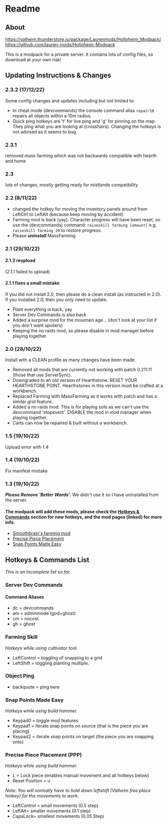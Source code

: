 # Readme

## About

<https://valheim.thunderstore.io/package/Laurenmods/Holloheim_Modpack/>  
<https://github.com/lauren-mods/Holloheim-Modpack>

This is a modpack for a private server. It contains lots of config files, so download at your own risk!

## Updating Instructions & Changes

### 2.3.2 (17/12/22)

Some config changes and updates including but not limited to:  

- In cheat mode (devcommands) the console command alias `repair10` repairs all objects within a 10m radius.
- Quick ping hotkeys are 't' for live ping and 'g' for pinning on the map. They ping what you are looking at (crosshairs). Changing the hotkeys is not advised as it seems to bug.

### 2.3.1

removed mass farming which was not backwards compatible with hearth and home

### 2.3

lots of changes, mostly getting ready for mistlands compatibility

### 2.2 (8/11/22)

- changed the hotkey for moving the inventory panels around from LeftCtrl to LeftAlt (because keep moving by accident)
- Farming mod is back (yay). Character progress will have been reset, so use the (devcommands) command: `raiseskill farming [amount]` e.g. `raiseskill farming 20` to restore progress.
- Please ***uninstall*** MassFarming

### 2.1 (29/10/22)

#### 2.1.2 reupload

(2.1.1 failed to upload)

#### 2.1.1 fixes a small mistake

If you did not install 2.0, then please do a clean install (as instructed in 2.0). If you installed 2.0, then you only need to update.

- Plant everything is back, yay
- Server Dev Commands is also back
- Added a surprise mod for the mountain age... (don't look at your list if you don't want spoilers)
- Keeping the no raids mod, so please disable in mod manager before playing together

### 2.0 (28/10/22)

Install with a CLEAN profile as many changes have been made.  

- Removed all mods that are currently not working with patch 0.211.11 (those that use ServerSync).
- Downgraded to an old version of Hearthstone. RESET YOUR HEARTHSTONE POINT. Hearthstones in this version must be crafted at a workbench.
- Replaced Farming with MassFarming as it works with patch and has a similar grid feature.
- Added a no raids mod. This is for playing solo as we can't use the devcommand 'stopevent'. DISABLE the mod in mod manager when playing together.
- Carts can now be repaired & built without a workbench.

### 1.5 (19/10/22)

Upload error with 1.4

### 1.4 (19/10/22)

Fix manifest mistake

### 1.3 (19/10/22)

***Please Remove 'Better Wards'.*** We didn't use it so I have uninstalled from the server.

#### The modpack will add these mods, please check the [Hotkeys & Commands](#hotkeys--commands-list) section for new hotkeys, and the mod pages (linked) for more info.

- [Smoothbrain's farming mod](https://valheim.thunderstore.io/package/Smoothbrain/Farming/)
- [Precise Piece Placement](https://valheim.thunderstore.io/package/AcidWerks/PrecisePlacement/)
- [Snap Points Made Easy](https://valheim.thunderstore.io/package/MathiasDecrock/Snap_Points_Made_Easy/)  

## Hotkeys & Commands List

*This is an incomplete list so far.*

### Server Dev Commands

#### Command Aliases

- dc = devcommands  
- am = adminmode (god+ghost)  
- cm = nocost  
- gh = ghost

### Farming Skill

*Hotkeys while using cultivator tool.*  

- LeftControl = toggling of snapping to a grid
- LeftShift = toggling planting multiple.

### Object Ping

- backquote = ping here

### Snap Points Made Easy

*Hotkeys while using build hammer.*  

- Keypad0 = toggle mod features
- Keypad1 = iterate snap points on source (that is the piece you are placing)
- Keypad2 = iterate snap points on target (the piece you are snapping onto)

### Precise Piece Placement (PPP)

*Hotkeys while using build hammer.*  

- L = Lock piece (enables manual movement and all hotkeys below)  
- Reset Position = u

*Note: You will normally have to hold down leftshift (Valheim free place hotkey) for the movements to work.*

- LeftControl = small movements (0.5 step)
- LeftAlt= smaller movements (0.1 step)
- CapsLock= smallest movements (0.05 Step)
